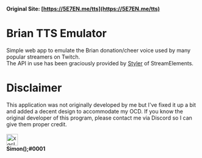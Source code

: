 <b>Original Site: [https://5E7EN.me/tts](https://5E7EN.me/tts)</b>

# Brian TTS Emulator

Simple web app to emulate the Brian donation/cheer voice used by many popular streamers on Twitch. 
<br />
The API in use has been graciously provided by <a href="https://github.com/styler" target="blank_">Styler</a> of StreamElements.

# Disclaimer

This application was not originally developed by me but I've fixed it up a bit and added a decent design to accommodate my OCD.
If you know the original developer of this program, please contact me via Discord so I can give them proper credit.
<br>
<br>
<img src="https://5E7EN.me/assets/images/xqcL.png" alt="xqcL" height="30" width="30">
<br>
<b>Simon();#0001</b>
